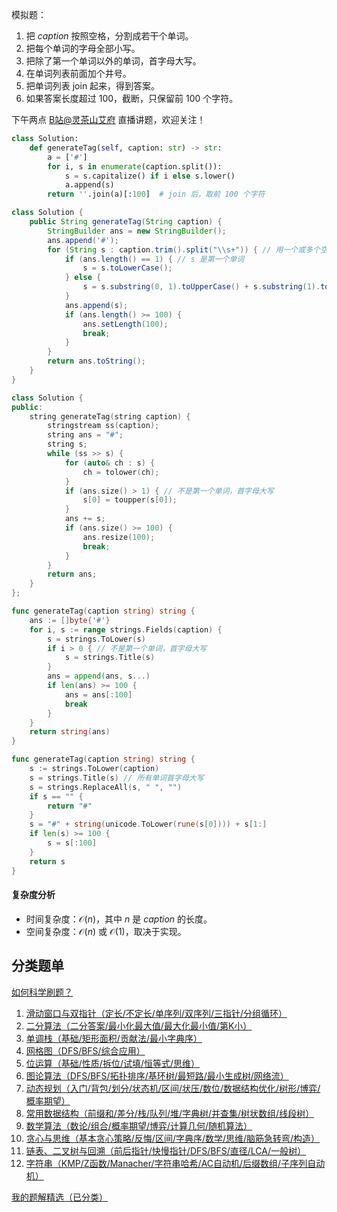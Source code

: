 模拟题：

1. 把 $\textit{caption}$ 按照空格，分割成若干个单词。
2. 把每个单词的字母全部小写。
3. 把除了第一个单词以外的单词，首字母大写。
4. 在单词列表前面加个井号。
5. 把单词列表 join 起来，得到答案。
6. 如果答案长度超过 $100$，截断，只保留前 $100$ 个字符。

下午两点 [B站@灵茶山艾府](https://space.bilibili.com/206214) 直播讲题，欢迎关注！

```py [sol-Python3]
class Solution:
    def generateTag(self, caption: str) -> str:
        a = ['#']
        for i, s in enumerate(caption.split()):
            s = s.capitalize() if i else s.lower()
            a.append(s)
        return ''.join(a)[:100]  # join 后，取前 100 个字符
```

```java [sol-Java]
class Solution {
    public String generateTag(String caption) {
        StringBuilder ans = new StringBuilder();
        ans.append('#');
        for (String s : caption.trim().split("\\s+")) { // 用一个或多个空格分隔 caption
            if (ans.length() == 1) { // s 是第一个单词
                s = s.toLowerCase();
            } else {
                s = s.substring(0, 1).toUpperCase() + s.substring(1).toLowerCase();
            }
            ans.append(s);
            if (ans.length() >= 100) {
                ans.setLength(100);
                break;
            }
        }
        return ans.toString();
    }
}
```

```cpp [sol-C++]
class Solution {
public:
    string generateTag(string caption) {
        stringstream ss(caption);
        string ans = "#";
        string s;
        while (ss >> s) {
            for (auto& ch : s) {
                ch = tolower(ch);
            }
            if (ans.size() > 1) { // 不是第一个单词，首字母大写
                s[0] = toupper(s[0]);
            }
            ans += s;
            if (ans.size() >= 100) {
                ans.resize(100);
                break;
            }
        }
        return ans;
    }
};
```

```go [sol-Go 写法一]
func generateTag(caption string) string {
	ans := []byte{'#'}
	for i, s := range strings.Fields(caption) {
		s = strings.ToLower(s)
		if i > 0 { // 不是第一个单词，首字母大写
			s = strings.Title(s)
		}
		ans = append(ans, s...)
		if len(ans) >= 100 {
			ans = ans[:100]
			break
		}
	}
	return string(ans)
}
```

```go [sol-Go 写法二]
func generateTag(caption string) string {
	s := strings.ToLower(caption)
	s = strings.Title(s) // 所有单词首字母大写
	s = strings.ReplaceAll(s, " ", "")
	if s == "" {
		return "#"
	}
	s = "#" + string(unicode.ToLower(rune(s[0]))) + s[1:]
	if len(s) >= 100 {
		s = s[:100]
	}
	return s
}
```

#### 复杂度分析

- 时间复杂度：$\mathcal{O}(n)$，其中 $n$ 是 $\textit{caption}$ 的长度。
- 空间复杂度：$\mathcal{O}(n)$ 或 $\mathcal{O}(1)$，取决于实现。

## 分类题单

[如何科学刷题？](https://leetcode.cn/circle/discuss/RvFUtj/)

1. [滑动窗口与双指针（定长/不定长/单序列/双序列/三指针/分组循环）](https://leetcode.cn/circle/discuss/0viNMK/)
2. [二分算法（二分答案/最小化最大值/最大化最小值/第K小）](https://leetcode.cn/circle/discuss/SqopEo/)
3. [单调栈（基础/矩形面积/贡献法/最小字典序）](https://leetcode.cn/circle/discuss/9oZFK9/)
4. [网格图（DFS/BFS/综合应用）](https://leetcode.cn/circle/discuss/YiXPXW/)
5. [位运算（基础/性质/拆位/试填/恒等式/思维）](https://leetcode.cn/circle/discuss/dHn9Vk/)
6. [图论算法（DFS/BFS/拓扑排序/基环树/最短路/最小生成树/网络流）](https://leetcode.cn/circle/discuss/01LUak/)
7. [动态规划（入门/背包/划分/状态机/区间/状压/数位/数据结构优化/树形/博弈/概率期望）](https://leetcode.cn/circle/discuss/tXLS3i/)
8. [常用数据结构（前缀和/差分/栈/队列/堆/字典树/并查集/树状数组/线段树）](https://leetcode.cn/circle/discuss/mOr1u6/)
9. [数学算法（数论/组合/概率期望/博弈/计算几何/随机算法）](https://leetcode.cn/circle/discuss/IYT3ss/)
10. [贪心与思维（基本贪心策略/反悔/区间/字典序/数学/思维/脑筋急转弯/构造）](https://leetcode.cn/circle/discuss/g6KTKL/)
11. [链表、二叉树与回溯（前后指针/快慢指针/DFS/BFS/直径/LCA/一般树）](https://leetcode.cn/circle/discuss/K0n2gO/)
12. [字符串（KMP/Z函数/Manacher/字符串哈希/AC自动机/后缀数组/子序列自动机）](https://leetcode.cn/circle/discuss/SJFwQI/)

[我的题解精选（已分类）](https://github.com/EndlessCheng/codeforces-go/blob/master/leetcode/SOLUTIONS.md)
